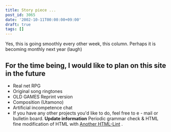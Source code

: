 ```yaml
---
title: Story piece ...
post_id: 3065
date: '2002-10-11T00:00:00+09:00'
draft: true
tags: []
---
```


Yes, this is going smoothly every other week, this column. Perhaps it is becoming monthly next year (laugh)

## For the time being, I would like to plan on this site in the future

*   Real net RPG
*   Original song ringtones
*   OLD GAMES Reprint version
*   Composition (Utamono)
*   Artificial incompetence chat
*   If you have any other projects you'd like to do, feel free to e - mail or bulletin board. **Update information** Periodic grammar check & HTML fine modification of HTML with [Another HTML-Lint](http://www.htmllint.net/html-lint/) .
